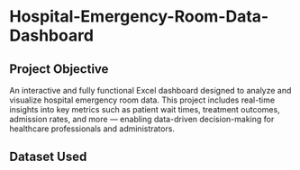 # Hospital-Emergency-Room-Data-Dashboard
## Project Objective
An interactive and fully functional Excel dashboard designed to analyze and visualize hospital emergency room data. This project includes real-time insights into key metrics such as patient wait times, treatment outcomes, admission rates, and more — enabling data-driven decision-making for healthcare professionals and administrators.

## Dataset Used
<a href="https://github.com/rkranjeetkushwaha/Hospital-Emergency-Room-Data-Dashboard/blob/main/Hospital%20Emergency%20Room%20Data.csv"></a>

